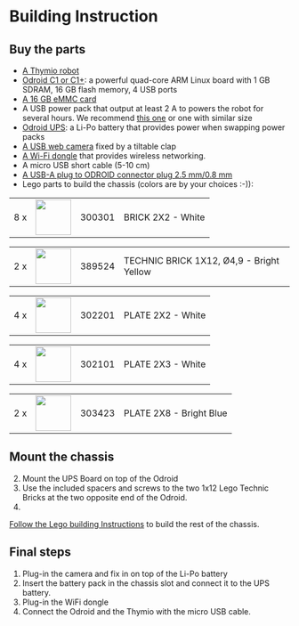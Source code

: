 # Building Instruction

## Buy the parts

- [A Thymio robot](https://www.thymio.org)
- [Odroid C1 or C1+](http://odroid.com/dokuwiki/doku.php?id=en:odroid-c1): a powerful quad-core ARM Linux board with 1 GB SDRAM, 16 GB flash memory, 4 USB ports
- [A 16 GB eMMC card](http://www.hardkernel.com/main/products/prdt_info.php?g_code=G150825660587)
- A USB power pack that output at least 2 A to powers the robot for several hours. We recommend [this one](https://www.anker.com/store/Astro-E1-5200mAh-Portable-Charger/A1211012) or one with similar size
- [Odroid UPS](http://www.hardkernel.com/main/products/prdt_info.php?g_code=G146068525665): a Li-Po battery that provides power when swapping power packs
- [A USB web camera](http://www.hardkernel.com/main/products/prdt_info.php?g_code=G137517754892) fixed by a tiltable clap
- [A Wi-Fi dongle](http://www.hardkernel.com/main/products/prdt_info.php?g_code=G137447734369) that provides wireless networking.
- A micro USB short cable (5-10 cm)
- [A USB-A plug to ODROID connector plug 2.5 mm/0.8 mm](https://www.pollin.de/p/usb-stromversorgungskabel-2-5-0-8-mm-562362)
- Lego parts to build the chassis (colors are by your choices :-)):

<div class="stepelements" id="step_display">
                  <div class="biElement">
                  <table border="0">
                      <tbody><tr style="vertical-align:middle">
                <td>8&nbsp;x</td>
                <td><img height="64" width="64" src="Building Instructions [Chassis]-images/Brick3.png"></td>
                <td>300301</td>
                <td>BRICK 2X2 - White</td>
              </tr>
                  </tbody></table>
              </div>
      <div class="biElement">
                  <table border="0">
                      <tbody><tr style="vertical-align:middle">
                <td>2&nbsp;x</td>
                <td><img height="64" width="64" src="Building Instructions [Chassis]-images/Brick0.png"></td>
                <td>389524</td>
                <td>TECHNIC BRICK 1X12, Ø4,9 - Bright Yellow</td>
              </tr>
                  </tbody></table>
              </div>
      <div class="biElement">
                  <table border="0">
                      <tbody><tr style="vertical-align:middle">
                <td>4&nbsp;x</td>
                <td><img height="64" width="64" src="Building Instructions [Chassis]-images/Brick4.png"></td>
                <td>302201</td>
                <td>PLATE 2X2 - White</td>
              </tr>
                  </tbody></table>
              </div>
      <div class="biElement">
                  <table border="0">
                      <tbody><tr style="vertical-align:middle">
                <td>4&nbsp;x</td>
                <td><img height="64" width="64" src="Building Instructions [Chassis]-images/Brick2.png"></td>
                <td>302101</td>
                <td>PLATE 2X3 - White</td>
              </tr>
                  </tbody></table>
              </div>
      <div class="biElement">
                  <table border="0">
                      <tbody><tr style="vertical-align:middle">
                <td>2&nbsp;x</td>
                <td><img height="64" width="64" src="Building Instructions [Chassis]-images/Brick1.png"></td>
                <td>303423</td>
                <td>PLATE 2X8 - Bright Blue</td>
              </tr>
                  </tbody></table>
              </div>
      </div>

## Mount the chassis

2. Mount the UPS Board on top of the Odroid
3. Use the included spacers and screws to the two 1x12 Lego Technic Bricks at the two opposite end of the Odroid.
3.
[Follow the Lego building Instructions](Lego.html) to build the rest of the chassis.


## Final steps

1. Plug-in the camera and fix in on top of the Li-Po battery
2. Insert the battery pack in the chassis slot and connect it to the UPS battery.
3. Plug-in the WiFi dongle
4. Connect the Odroid and the Thymio with the micro USB cable.

